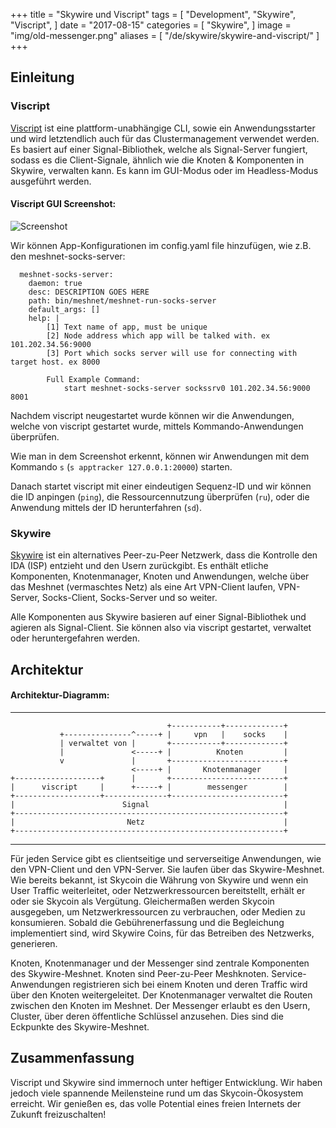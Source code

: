 +++
title = "Skywire und Viscript"
tags = [
    "Development",
    "Skywire",
    "Viscript",
]
date = "2017-08-15"
categories = [
    "Skywire",
]
image = "img/old-messenger.png"
aliases = [
	"/de/skywire/skywire-and-viscript/"
]
+++
## Einleitung

### Viscript

[Viscript](https://github.com/skycoin/viscript) ist eine plattform-unabhängige CLI, sowie ein Anwendungsstarter und wird letztendlich auch für das Clustermanagement verwendet werden. Es basiert auf einer Signal-Bibliothek, welche als Signal-Server fungiert, sodass es die Client-Signale, ähnlich wie die Knoten & Komponenten in Skywire, verwalten kann. Es kann im GUI-Modus oder im Headless-Modus ausgeführt werden.

#### Viscript GUI Screenshot:

![Screenshot](/img/viscript.jpg)

Wir können App-Konfigurationen im config.yaml file hinzufügen, wie z.B. den meshnet-socks-server:

```
  meshnet-socks-server:
    daemon: true
    desc: DESCRIPTION GOES HERE
    path: bin/meshnet/meshnet-run-socks-server
    default_args: []
    help: |
        [1] Text name of app, must be unique
        [2] Node address which app will be talked with. ex 101.202.34.56:9000
        [3] Port which socks server will use for connecting with target host. ex 8000

        Full Example Command:
            start meshnet-socks-server sockssrv0 101.202.34.56:9000 8001
```
Nachdem viscript neugestartet wurde können wir die Anwendungen, welche von viscript gestartet wurde, mittels Kommando-Anwendungen überprüfen.

Wie man in dem Screenshot erkennt, können wir Anwendungen mit dem Kommando `s` (`s apptracker 127.0.0.1:20000`) starten.

Danach startet viscript mit einer eindeutigen Sequenz-ID und wir können die ID anpingen (`ping`), die Ressourcennutzung überprüfen (`ru`), oder die Anwendung mittels der ID herunterfahren (`sd`).

### Skywire

[Skywire](https://github.com/skycoin/skywire) ist ein alternatives Peer-zu-Peer Netzwerk, dass die Kontrolle den IDA (ISP) entzieht und den Usern zurückgibt. Es enthält etliche Komponenten, Knotenmanager, Knoten und Anwendungen, welche über das Meshnet (vermaschtes Netz) als eine Art VPN-Client laufen, VPN-Server, Socks-Client, Socks-Server und so weiter.

Alle Komponenten aus Skywire basieren auf einer Signal-Bibliothek und agieren als Signal-Client. Sie können also via viscript gestartet, verwaltet oder heruntergefahren werden.

## Architektur

#### Architektur-Diagramm:

------

```
                                   +-----------+-------------+
           +---------------^-----+ |     vpn   |    socks    |
           | verwaltet von |       +-----------+-------------+
           |               <-----+ |          Knoten         |
           v               |       +-------------------------+
                           <-----+ |       Knotenmanager     |
+-------------------+      |       +-------------------------+
|      viscript     |      +-----+ |        messenger        |
+-------------------+--------------+-------------------------+
|                        Signal                              |
+------------------------------------------------------------+
|                         Netz                               |
+------------------------------------------------------------+
```

------

Für jeden Service gibt es clientseitige und serverseitige Anwendungen, wie den VPN-Client und den VPN-Server. Sie laufen über das Skywire-Meshnet. Wie bereits bekannt, ist Skycoin die Währung von Skywire und wenn ein User Traffic weiterleitet, oder Netzwerkressourcen bereitstellt, erhält er oder sie Skycoin als Vergütung. Gleichermaßen werden Skycoin ausgegeben, um Netzwerkressourcen zu verbrauchen, oder Medien zu konsumieren. Sobald die Gebührenerfassung und die Begleichung implementiert sind, wird Skywire Coins, für das Betreiben des Netzwerks, generieren.

Knoten, Knotenmanager und der Messenger sind zentrale Komponenten des Skywire-Meshnet. Knoten sind Peer-zu-Peer Meshknoten. Service-Anwendungen registrieren sich bei einem Knoten und deren Traffic wird über den Knoten weitergeleitet. Der Knotenmanager verwaltet die Routen zwischen den Knoten im Meshnet. Der Messenger erlaubt es den Usern, Cluster, über deren öffentliche Schlüssel anzusehen. Dies sind die Eckpunkte des Skywire-Meshnet.

## Zusammenfassung

Viscript und Skywire sind immernoch unter heftiger Entwicklung. Wir haben jedoch viele spannende Meilensteine rund um das Skycoin-Ökosystem erreicht. Wir genießen es, das volle Potential eines freien Internets der Zukunft freizuschalten!

